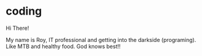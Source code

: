 # coding

Hi There!

My name is Roy, IT professional and getting into the darkside
(programing). Like MTB and healthy food. God knows best!!
